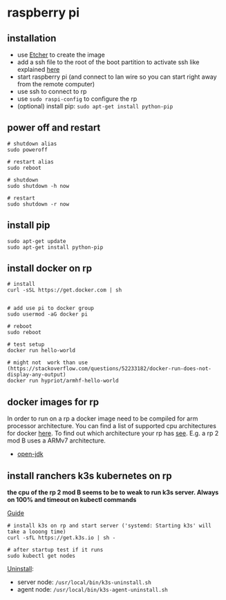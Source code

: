 
# raspberry pi

## installation

- use [Etcher](https://www.balena.io/etcher/) to create the image
- add a ssh file to the root of the boot partition to activate ssh like explained [here](https://hackernoon.com/raspberry-pi-headless-install-462ccabd75d0)
- start raspberry pi (and connect to lan wire so you can start right away from the remote computer)
- use ssh to connect to rp
- use `sudo raspi-config` to configure the rp
- (optional) install pip: `sudo apt-get install python-pip`

## power off and restart

```
# shutdown alias
sudo poweroff

# restart alias
sudo reboot

# shutdown
sudo shutdown -h now

# restart
sudo shutdown -r now
```

## install pip

```shell
sudo apt-get update
sudo apt-get install python-pip
```

## install docker on rp

```shell
# install
curl -sSL https://get.docker.com | sh


# add use pi to docker group
sudo usermod -aG docker pi

# reboot
sudo reboot

# test setup
docker run hello-world

# might not  work than use (https://stackoverflow.com/questions/52233182/docker-run-does-not-display-any-output)
docker run hypriot/armhf-hello-world
```

## docker images for rp

In order to run on a rp a docker image need to be compiled for arm processor architecture. You can find a list of supported cpu architectures for docker [here](https://github.com/docker-library/official-images#architectures-other-than-amd64). To find out which architecture your rp has [see](https://de.wikipedia.org/wiki/Raspberry_Pi#Hardware). E.g. a rp 2 mod B uses a ARMv7 architecture.

- [open-jdk](https://hub.docker.com/r/balenalib/raspberry-pi-openjdk)

## install ranchers k3s kubernetes on rp

**the cpu of the rp 2 mod B seems to be to weak to run k3s server. Always on 100% and timeout on kubectl commands**

[Guide](https://opensource.com/article/20/3/kubernetes-raspberry-pi-k3s)

```shell
# install k3s on rp and start server ('systemd: Starting k3s' will take a looong time)
curl -sfL https://get.k3s.io | sh -

# after startup test if it runs
sudo kubectl get nodes
```

[Uninstall](https://rancher.com/docs/k3s/latest/en/installation/uninstall/):

- server node: `/usr/local/bin/k3s-uninstall.sh`
- agent node: `/usr/local/bin/k3s-agent-uninstall.sh`
